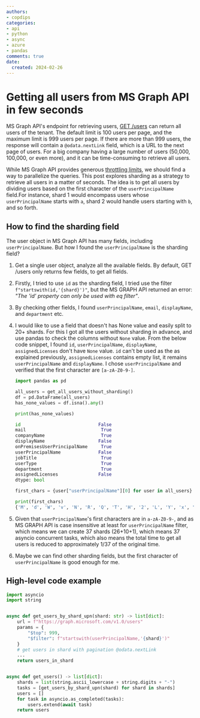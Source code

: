 ```yaml
---
authors:
- copdips
categories:
- api
- python
- async
- azure
- pandas
comments: true
date:
  created: 2024-02-26
---
```


# Getting all users from MS Graph API in few seconds

MS Graph API's endpoint for retrieving users, [GET /users](https://learn.microsoft.com/en-us/graph/api/user-list?view=graph-rest-1.0&tabs=http) can return all users of the tenant. The default limit is 100 users per page, and the maximum limit is 999 users per page. If there are more than 999 users, the response will contain a `@odata.nextLink` field, which is a URL to the next page of users. For a big company having a large number of users (50,000, 100,000, or even more), and it can be time-consuming to retrieve all users.

While MS Graph API provides generous [throttling limits](https://learn.microsoft.com/en-us/graph/throttling-limits), we should find a way to parallelize the queries. This post explores sharding as a strategy to retrieve all users in a matter of seconds. The idea is to get all users by dividing users based on the first character of the `userPrincipalName` field.For instance, shard 1 would encompass users whose `userPrincipalName` starts with `a`, shard 2 would handle users starting with `b`, and so forth.

<!-- more -->

## How to find the sharding field

The user object in MS Graph API has many fields, including `userPrincipalName`. But how I found the `userPrincipalName` is the sharding field?

1. Get a single user object, analyze all the available fields. By default, GET /users only returns few fields, to get all fields.
2. Firstly, I tried to use `id` as the sharding field, I tried use the filter `f"startswith(id,'{shard}')"`, but the MS GRAPH API returned an error: *"The 'id' property can only be used with eq filter"*.
3. By checking other fields, I found `userPrincipalName`, `email`, `displayName`, and `department` etc.
4. I would like to use a field that doesn't has None value and easily split to 20+ shards. For this I got all the users without sharding in advance, and use pandas to check the columns without `None` value. From the below code snippet, I found `id`, `userPrincipalName`, `displayName`, `assignedLicenses` don't have `None` value. `id` can't be used as the as explained previously, `assignedLicenses` contains empty list, it remains `userPrincipalName` and `displayName`. I chose `userPrincipalName` and verified that the first character are `[a-zA-Z0-9-]`.

    ```python title="verify that userPrincipalName doesn't have None value"
    import pandas as pd

    all_users = get_all_users_without_sharding()
    df = pd.DataFrame(all_users)
    has_none_values = df.isna().any()

    print(has_none_values)

    id                             False
    mail                            True
    companyName                     True
    displayName                    False
    onPremisesUserPrincipalName     True
    userPrincipalName              False
    jobTitle                        True
    userType                        True
    department                      True
    assignedLicenses               False
    dtype: bool
    ```

    ```python title="verify that userPrincipalName's first character are [a-zA-Z0-9-]"
    first_chars = {user["userPrincipalName"][0] for user in all_users}

    print(first_chars)
    {'M', 'd', 'W', 'v', 'N', 'R', 'Q', 'T', 'H', '2', 'L', 'Y', 'x', 'k', ...}
    ```

5. Given that `userPrincipalName`'s first characters are in `a-zA-Z0-9-`, and as MS GRAPH API is case insensitive at least for `userPrincipalName` filter, which means we can create 37 shards (26+10+1), which means 37 asyncio concurrent tasks, which also means the total time to get all users is reduced to approximately 1/37 of the original time.
6. Maybe we can find other sharding fields, but the first character of `userPrincipalName` is good enough for me.

## High-level code example

```python
import asyncio
import string


async def get_users_by_shard_upn(shard: str) -> list[dict]:
    url = f"https://graph.microsoft.com/v1.0/users"
    params = {
        "$top": 999,
        "$filter": f"startswith(userPrincipalName,'{shard}')"
    }
    # get users in shard with pagination @odata.nextLink
    ...
    return users_in_shard


async def get_users() -> list[dict]:
    shards = list(string.ascii_lowercase + string.digits + "-")
    tasks = [get_users_by_shard_upn(shard) for shard in shards]
    users = []
    for task in asyncio.as_completed(tasks):
        users.extend(await task)
    return users
```
